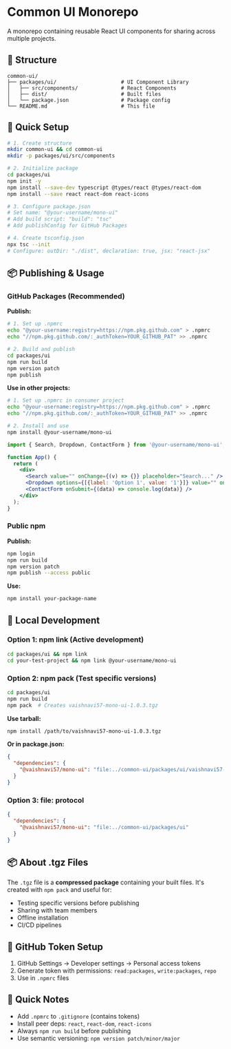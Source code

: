 # Common UI Monorepo

A monorepo containing reusable React UI components for sharing across multiple projects.

## 📁 Structure

```
common-ui/
├── packages/ui/                     # UI Component Library
│   ├── src/components/              # React Components
│   ├── dist/                        # Built files
│   └── package.json                 # Package config
└── README.md                        # This file
```

## 🚀 Quick Setup

```bash
# 1. Create structure
mkdir common-ui && cd common-ui
mkdir -p packages/ui/src/components

# 2. Initialize package
cd packages/ui
npm init -y
npm install --save-dev typescript @types/react @types/react-dom
npm install --save react react-dom react-icons

# 3. Configure package.json
# Set name: "@your-username/mono-ui"
# Add build script: "build": "tsc"
# Add publishConfig for GitHub Packages

# 4. Create tsconfig.json
npx tsc --init
# Configure: outDir: "./dist", declaration: true, jsx: "react-jsx"
```

## 📦 Publishing & Usage

### GitHub Packages (Recommended)

**Publish:**
```bash
# 1. Set up .npmrc
echo "@your-username:registry=https://npm.pkg.github.com" > .npmrc
echo "//npm.pkg.github.com/:_authToken=YOUR_GITHUB_PAT" >> .npmrc

# 2. Build and publish
cd packages/ui
npm run build
npm version patch
npm publish
```

**Use in other projects:**
```bash
# 1. Set up .npmrc in consumer project
echo "@your-username:registry=https://npm.pkg.github.com" > .npmrc
echo "//npm.pkg.github.com/:_authToken=YOUR_GITHUB_PAT" >> .npmrc

# 2. Install and use
npm install @your-username/mono-ui
```

```jsx
import { Search, Dropdown, ContactForm } from '@your-username/mono-ui';

function App() {
  return (
    <div>
      <Search value="" onChange={(v) => {}} placeholder="Search..." />
      <Dropdown options={[{label: 'Option 1', value: '1'}]} value="" onChange={(v) => {}} />
      <ContactForm onSubmit={(data) => console.log(data)} />
    </div>
  );
}
```

### Public npm

**Publish:**
```bash
npm login
npm run build
npm version patch
npm publish --access public
```

**Use:**
```bash
npm install your-package-name
```

## 🔧 Local Development

### Option 1: npm link (Active development)
```bash
cd packages/ui && npm link
cd your-test-project && npm link @your-username/mono-ui
```

### Option 2: npm pack (Test specific versions)
```bash
cd packages/ui
npm run build
npm pack  # Creates vaishnavi57-mono-ui-1.0.3.tgz
```

**Use tarball:**
```bash
npm install /path/to/vaishnavi57-mono-ui-1.0.3.tgz
```

**Or in package.json:**
```json
{
  "dependencies": {
    "@vaishnavi57/mono-ui": "file:../common-ui/packages/ui/vaishnavi57-mono-ui-1.0.3.tgz"
  }
}
```

### Option 3: file: protocol
```json
{
  "dependencies": {
    "@vaishnavi57/mono-ui": "file:../common-ui/packages/ui"
  }
}
```

## 📦 About .tgz Files

The `.tgz` file is a **compressed package** containing your built files. It's created with `npm pack` and useful for:
- Testing specific versions before publishing
- Sharing with team members
- Offline installation
- CI/CD pipelines

## 🔐 GitHub Token Setup

1. GitHub Settings → Developer settings → Personal access tokens
2. Generate token with permissions: `read:packages`, `write:packages`, `repo`
3. Use in `.npmrc` files

## 📝 Quick Notes

- Add `.npmrc` to `.gitignore` (contains tokens)
- Install peer deps: `react`, `react-dom`, `react-icons`
- Always `npm run build` before publishing
- Use semantic versioning: `npm version patch/minor/major`
